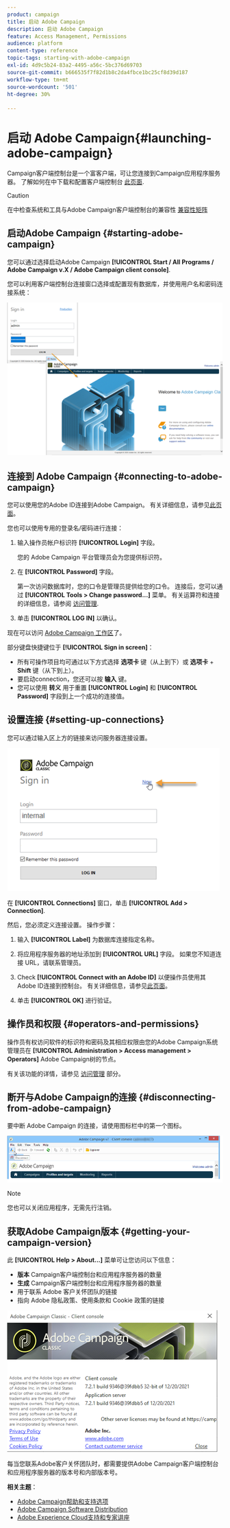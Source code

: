 ```yaml
---
product: campaign
title: 启动 Adobe Campaign
description: 启动 Adobe Campaign
feature: Access Management, Permissions
audience: platform
content-type: reference
topic-tags: starting-with-adobe-campaign
exl-id: 4d9c5b24-83a2-4495-a56c-5bc376d69703
source-git-commit: b666535f7f82d1b8c2da4fbce1bc25cf8d39d187
workflow-type: tm+mt
source-wordcount: '501'
ht-degree: 30%

---
```


# 启动 Adobe Campaign{#launching-adobe-campaign}



Campaign客户端控制台是一个富客户端，可让您连接到Campaign应用程序服务器。 了解如何在中下载和配置客户端控制台 [此页面](../../installation/using/installing-the-client-console.md).

>[!CAUTION]
>
>在中检查系统和工具与Adobe Campaign客户端控制台的兼容性 [兼容性矩阵](../../rn/using/compatibility-matrix.md#ClientConsoleoperatingsystems)

## 启动Adobe Campaign {#starting-adobe-campaign}

您可以通过选择启动Adobe Campaign **[!UICONTROL Start / All Programs / Adobe Campaign v.X / Adobe Campaign client console]**.

您可以利用客户端控制台连接窗口选择或配置现有数据库，并使用用户名和密码连接系统：

![](assets/acc-logon.png)

## 连接到 Adobe Campaign {#connecting-to-adobe-campaign}

您可以使用您的Adobe ID连接到Adobe Campaign。 有关详细信息，请参见[此页面](../../integrations/using/about-adobe-id.md)。

您也可以使用专用的登录名/密码进行连接：

1. 输入操作员帐户标识符 **[!UICONTROL Login]** 字段。

   您的 Adobe Campaign 平台管理员会为您提供标识符。

1. 在 **[!UICONTROL Password]** 字段。

   第一次访问数据库时，您的口令是管理员提供给您的口令。 连接后，您可以通过 **[!UICONTROL Tools > Change password...]** 菜单。 有关运算符和连接的详细信息，请参阅 [访问管理](../../platform/using/access-management.md).

1. 单击 **[!UICONTROL LOG IN]** 以确认。<!--You can also press the **Enter** key to launch connection.-->

现在可以访问 [Adobe Campaign 工作区](../../platform/using/adobe-campaign-workspace.md)了。

部分键盘快捷键位于 **[!UICONTROL Sign in screen]**：
* 所有可操作项目均可通过以下方式选择 **选项卡** 键（从上到下）或 **选项卡** + **Shift** 键（从下到上）。
* 要启动connection，您还可以按 **输入** 键。
* 您可以使用 **转义** 用于重置 **[!UICONTROL Login]** 和 **[!UICONTROL Password]** 字段到上一个成功的连接值。

## 设置连接 {#setting-up-connections}

您可以通过输入区上方的链接来访问服务器连接设置。

![](assets/s_ncs_user_connections_management.png)

在 **[!UICONTROL Connections]** 窗口，单击 **[!UICONTROL Add > Connection]**.

然后，您必须定义连接设置。 操作步骤：

1. 输入 **[!UICONTROL Label]** 为数据库连接指定名称。

1. 将应用程序服务器的地址添加到 **[!UICONTROL URL]** 字段。 如果您不知道连接 URL，请联系管理员。

1. Check **[!UICONTROL Connect with an Adobe ID]** 以便操作员使用其Adobe ID连接到控制台。 有关详细信息，请参见[此页面](../../integrations/using/about-adobe-id.md)。

1. 单击 **[!UICONTROL OK]** 进行验证。

## 操作员和权限 {#operators-and-permissions}

操作员有权访问软件的标识符和密码及其相应权限由您的Adobe Campaign系统管理员在 **[!UICONTROL Administration > Access management > Operators]** Adobe Campaign树的节点。

有关该功能的详情，请参见 [访问管理](../../platform/using/access-management.md) 部分。

## 断开与Adobe Campaign的连接 {#disconnecting-from-adobe-campaign}

要中断 Adobe Campaign 的连接，请使用图标栏中的第一个图标。

![](assets/s_ncs_user_deconnexion.png)

>[!NOTE]
>
>您也可以关闭应用程序，无需先行注销。

## 获取Adobe Campaign版本 {#getting-your-campaign-version}

此 **[!UICONTROL Help > About...]** 菜单可让您访问以下信息：

* **版本** Campaign客户端控制台和应用程序服务器的数量
* **生成** Campaign客户端控制台和应用程序服务器的数量
* 用于联系 Adobe 客户关怀团队的链接
* 指向 Adobe 隐私政策、使用条款和 Cookie 政策的链接

![](assets/about-acc.png)

每当您联系Adobe客户关怀团队时，都需要提供Adobe Campaign客户端控制台和应用程序服务器的版本号和内部版本号。

**相关主题**：

* [Adobe Campaign帮助和支持选项](../../support.md)
* [Adobe Campaign Software Distribution](https://experience.adobe.com/#/downloads/content/software-distribution/cn/campaign.html)
* [Adobe Experience Cloud支持和专家讲座](https://helpx.adobe.com/cn/enterprise/admin-guide.html/enterprise/using/support-for-experience-cloud.ug.html)
